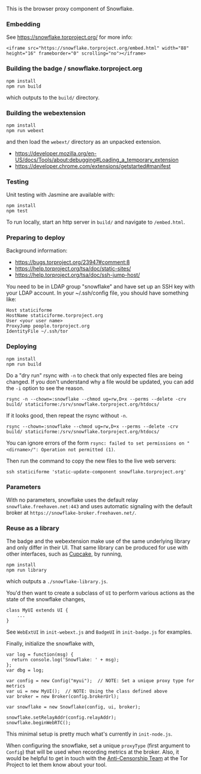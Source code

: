 This is the browser proxy component of Snowflake.

### Embedding

See https://snowflake.torproject.org/ for more info:
```
<iframe src="https://snowflake.torproject.org/embed.html" width="88" height="16" frameborder="0" scrolling="no"></iframe>
```

### Building the badge / snowflake.torproject.org

```
npm install
npm run build
```

which outputs to the `build/` directory.

### Building the webextension

```
npm install
npm run webext
```

and then load the `webext/` directory as an unpacked extension.
 * https://developer.mozilla.org/en-US/docs/Tools/about:debugging#Loading_a_temporary_extension
 * https://developer.chrome.com/extensions/getstarted#manifest

### Testing

Unit testing with Jasmine are available with:
```
npm install
npm test
```

To run locally, start an http server in `build/` and navigate to `/embed.html`.

### Preparing to deploy

Background information:
 * https://bugs.torproject.org/23947#comment:8
 * https://help.torproject.org/tsa/doc/static-sites/
 * https://help.torproject.org/tsa/doc/ssh-jump-host/

You need to be in LDAP group "snowflake" and have set up an SSH key with your LDAP account.
In your ~/.ssh/config file, you should have something like:

```
Host staticiforme
HostName staticiforme.torproject.org
User <your user name>
ProxyJump people.torproject.org
IdentityFile ~/.ssh/tor
```

### Deploying

```
npm install
npm run build
```

Do a "dry run" rsync with `-n` to check that only expected files are being changed. If you don't understand why a file would be updated, you can add the `-i` option to see the reason.

```
rsync -n --chown=:snowflake --chmod ug=rw,D+x --perms --delete -crv build/ staticiforme:/srv/snowflake.torproject.org/htdocs/
```

If it looks good, then repeat the rsync without `-n`.

```
rsync --chown=:snowflake --chmod ug=rw,D+x --perms --delete -crv build/ staticiforme:/srv/snowflake.torproject.org/htdocs/
```

You can ignore errors of the form `rsync: failed to set permissions on "<dirname>/": Operation not permitted (1)`.

Then run the command to copy the new files to the live web servers:

```
ssh staticiforme 'static-update-component snowflake.torproject.org'
```

### Parameters

With no parameters,
snowflake uses the default relay `snowflake.freehaven.net:443` and
uses automatic signaling with the default broker at
`https://snowflake-broker.freehaven.net/`.

### Reuse as a library

The badge and the webextension make use of the same underlying library and
only differ in their UI.  That same library can be produced for use with other
interfaces, such as [Cupcake][1], by running,

```
npm install
npm run library
```

which outputs a `./snowflake-library.js`.

You'd then want to create a subclass of `UI` to perform various actions as
the state of the snowflake changes,

```
class MyUI extends UI {
    ...
}
```

See `WebExtUI` in `init-webext.js` and `BadgeUI` in `init-badge.js` for
examples.

Finally, initialize the snowflake with,

```
var log = function(msg) {
  return console.log('Snowflake: ' + msg);
};
var dbg = log;

var config = new Config("myui");  // NOTE: Set a unique proxy type for metrics
var ui = new MyUI();  // NOTE: Using the class defined above
var broker = new Broker(config.brokerUrl);

var snowflake = new Snowflake(config, ui, broker);

snowflake.setRelayAddr(config.relayAddr);
snowflake.beginWebRTC();
```

This minimal setup is pretty much what's currently in `init-node.js`.

When configuring the snowflake, set a unique `proxyType` (first argument
to `Config`) that will be used when recording metrics at the broker.  Also,
it would be helpful to get in touch with the [Anti-Censorship Team][2] at the
Tor Project to let them know about your tool.

[1]: https://chrome.google.com/webstore/detail/cupcake/dajjbehmbnbppjkcnpdkaniapgdppdnc
[2]: https://trac.torproject.org/projects/tor/wiki/org/teams/AntiCensorshipTeam
